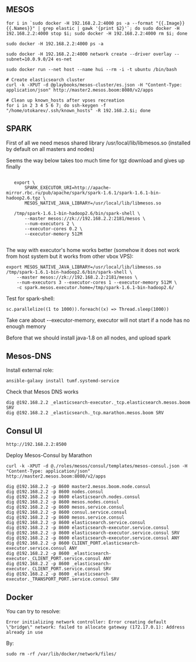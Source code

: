 MESOS
-----

```
for i in `sudo docker -H 192.168.2.2:4000 ps -a --format "{{.Image}} {{.Names}}" | grep elastic | gawk '{print $2}'`; do sudo docker -H 192.168.2.2:4000 stop $i; sudo docker -H 192.168.2.2:4000 rm $i; done

sudo docker -H 192.168.2.2:4000 ps -a

sudo docker -H 192.168.2.2:4000 network create --driver overlay --subnet=10.0.9.0/24 es-net

sudo docker run --net host --name hui --rm -i -t ubuntu /bin/bash

# Create elasticsearch cluster
curl -k -XPUT -d @playbooks/mesos-cluster/es.json -H "Content-Type: application/json" http://master2.mesos.boom:8080/v2/apps

# Clean up known_hosts after vpses recreation
for i in 2 3 4 5 6 7; do ssh-keygen -f "/home/otokarev/.ssh/known_hosts" -R 192.168.2.$i; done
```



SPARK
-----
First of all we need mesos shared library /usr/local/lib/libmesos.so (installed by default on all masters and nodes)


Seems the way below takes too much time for tgz download and gives up finally

```

   export \
       SPARK_EXECUTOR_URI=http://apache-mirror.rbc.ru/pub/apache/spark/spark-1.6.1/spark-1.6.1-bin-hadoop2.6.tgz \
       MESOS_NATIVE_JAVA_LIBRARY=/usr/local/lib/libmesos.so
   
   /tmp/spark-1.6.1-bin-hadoop2.6/bin/spark-shell \
       --master mesos://zk://192.168.2.2:2181/mesos \
       --num-executors 2 \
       --executor-cores 0.2 \
       --executor-memory 512M
   
```

The way with executor's home works better (somehow it does not work from host system but it works from other vbox VPS):

```
export MESOS_NATIVE_JAVA_LIBRARY=/usr/local/lib/libmesos.so
/tmp/spark-1.6.1-bin-hadoop2.6/bin/spark-shell \
    --master mesos://zk://192.168.2.2:2181/mesos \
    --num-executors 3 --executor-cores 1 --executor-memory 512M \
    -c spark.mesos.executor.home=/tmp/spark-1.6.1-bin-hadoop2.6/
```

Test for spark-shell:

```
sc.parallelize((1 to 1000)).foreach((x) => Thread.sleep(1000))
```

Take care about --executor-memory, executor will not start if a node has no enough memory

Before that we should install java-1.8 on all nodes, and upload spark

Mesos-DNS
---------

Install external role:

```
ansible-galaxy install tumf.systemd-service
```

Check that Mesos DNS works

```
dig @192.168.2.2 _elasticsearch-executor._tcp.elasticsearch.mesos.boom SRV
dig @192.168.2.2 _elasticsearch._tcp.marathon.mesos.boom SRV
```

Consul UI
---------

```
http://192.168.2.2:8500
```

Deploy Mesos-Consul by Marathon

```
curl -k -XPUT -d @./roles/mesos/consul/templates/mesos-consul.json -H "Content-Type: application/json" http://master2.mesos.boom:8080/v2/apps
```

```
dig @192.168.2.2 -p 8600 master2.mesos.boom.node.consul
dig @192.168.2.2 -p 8600 nodes.consul
dig @192.168.2.2 -p 8600 elasticsearch.nodes.consul
dig @192.168.2.2 -p 8600 mesos.nodes.consul
dig @192.168.2.2 -p 8600 mesos.service.consul
dig @192.168.2.2 -p 8600 consul.service.consul
dig @192.168.2.2 -p 8600 mesos.service.consul
dig @192.168.2.2 -p 8600 elasticsearch.service.consul
dig @192.168.2.2 -p 8600 elasticsearch-executor.service.consul
dig @192.168.2.2 -p 8600 elasticsearch-executor.service.consul SRV
dig @192.168.2.2 -p 8600 elasticsearch-executor.service.consul ANY
dig @192.168.2.2 -p 8600 CLIENT_PORT.elasticsearch-executor.service.consul ANY
dig @192.168.2.2 -p 8600 _elasticsearch-executor._CLIENT_PORT.service.consul ANY
dig @192.168.2.2 -p 8600 _elasticsearch-executor._CLIENT_PORT.service.consul SRV
dig @192.168.2.2 -p 8600 _elasticsearch-executor._TRANSPORT_PORT.service.consul SRV
```

Docker
------

You can try to resolve:

```
Error initializing network controller: Error creating default \"bridge\" network: failed to allocate gateway (172.17.0.1): Address already in use
```

By:

```
sudo rm -rf /var/lib/docker/network/files/
```
